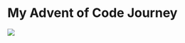 <h1> My Advent of Code Journey </h1>

![](https://img.shields.io/badge/25%20stars-2024-black?logo=adventofcode&style=for-the-badge)
